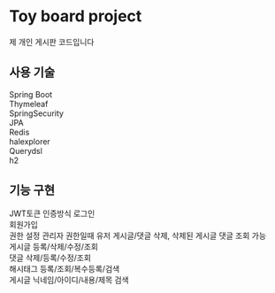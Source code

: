 # Toy board project
제 개인 게시판 코드입니다

## 사용 기술
Spring Boot
<br>
Thymeleaf
<br>
SpringSecurity
<br>
JPA
<br>
Redis
<br>
halexplorer
<br>
Querydsl
<br>
h2

## 기능 구현
JWT토큰 인증방식 로그인
<br>
회원가입
<br>
권한 설정
관리자 권한일때 유저 게시글/댓글 삭제, 삭제된 게시글 댓글 조회 가능
<br>
게시글 등록/삭제/수정/조회
<br>
댓글 삭제/등록/수정/조회
<br>
해시태그 등록/조회/복수등록/검색
<br>
게시글 닉네임/아이디/내용/제목 검색
<br>


